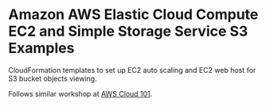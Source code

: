 # Amazon AWS Elastic Cloud Compute EC2 and Simple Storage Service S3 Examples

CloudFormation templates to set up EC2
auto scaling and EC2 web host for S3 bucket objects viewing.

Follows similar workshop at [AWS Cloud 101](https://catalog.workshops.aws/aws101/en-US).
